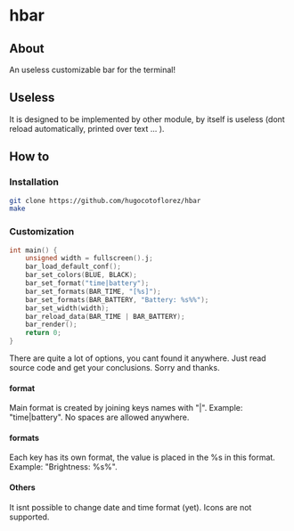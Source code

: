 # hbar

## About

An useless customizable bar for the terminal!

## Useless

It is designed to be implemented by other module,
by itself is useless (dont reload automatically,
printed over text ... ).

## How to

### Installation

``` sh
git clone https://github.com/hugocotoflorez/hbar
make
```

### Customization

``` c
int main() {
    unsigned width = fullscreen().j;
    bar_load_default_conf();
    bar_set_colors(BLUE, BLACK);
    bar_set_format("time|battery");
    bar_set_formats(BAR_TIME, "[%s]");
    bar_set_formats(BAR_BATTERY, "Battery: %s%%");
    bar_set_width(width);
    bar_reload_data(BAR_TIME | BAR_BATTERY);
    bar_render();
    return 0;
}
```

There are quite a lot of options, you cant found it anywhere. Just
read source code and get your conclusions. Sorry and thanks.

#### format

Main format is created by joining keys names with "|". Example: "time|battery". No
spaces are allowed anywhere.

#### formats

Each key has its own format, the value is placed in the %s in this format.
Example: "Brightness: %s\%".

#### Others

It isnt possible to change date and time format (yet).
Icons are not supported.


